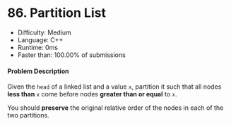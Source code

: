 # 86. Partition List
- Difficulty: Medium
- Language: C++
- Runtime: 0ms
- Faster than: 100.00% of submissions

#### Problem Description
Given the `head` of a linked list and a value `x`, partition it such that all nodes **less than** `x` come before nodes **greater than or equal** to `x`.

You should **preserve** the original relative order of the nodes in each of the two partitions.